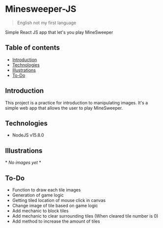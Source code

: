 # Minesweeper-JS
> English not my first language

Simple React JS app that let's you play MineSweeper

## Table of contents
- [Introduction](#introduction)
- [Technologies](#technologies)
- [Illustrations](#illustrations)
- [To-Do](#to-do)

## Introduction
This project is a practice for introduction to manipulating images. It's a simple web app that allows the user to play MineSweeper.

## Technologies
- NodeJS v15.8.0

## Illustrations
\* *No images yet* \*

## To-Do
- Function to draw each tile images
- Generation of game logic
- Getting tiled location of mouse click in canvas
- Change image of tile based on game logic
- Add mechanic to block tiles
- Add mechanic to clear surrounding tiles (When cleared tile number is 0)
- Add method to increase the amount of tiles